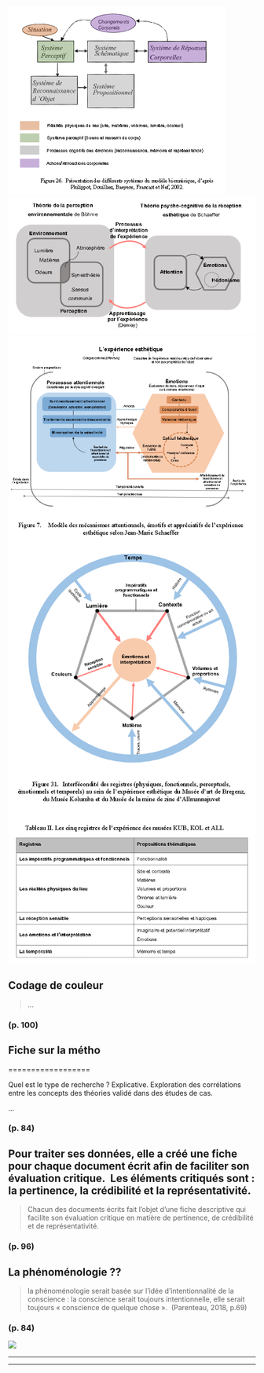 ![](12Q6mouXwsBkg5uiG5jm.png)
![](1SRo374Zez319G6J6tNS.png)
![](1aDhRUc3ULqiGTzNRn2L.png)
![](1bGUSEYKxeNSuLe7Xh1m.png)
![](1nPLGVwAFmfDPvAsjcjs.png)



## Codage de couleur


>...




### (p. 100) 






## Fiche sur la métho
==================

  

Quel est le type de recherche ? Explicative. Exploration des corrélations entre les concepts des théories validé dans des études de cas.


...




### (p. 84) 






## Pour traiter ses données, elle a créé une fiche pour chaque document écrit afin de faciliter son évaluation critique.  Les éléments critiqués sont : la pertinence, la crédibilité et la représentativité.


>Chacun des documents écrits fait l’objet d’une fiche descriptive qui facilite son évaluation critique en matière de pertinence, de crédibilité et de représentativité.




### (p. 96) 






## **La phénoménologie ??**


>la phénoménologie serait basée sur l’idée d’intentionnalité de la conscience : la conscience serait toujours intentionnelle, elle serait toujours « conscience de quelque chose ».  (Parenteau, 2018, p.69)




### (p. 84) 



![](e7211c7a-7825-4031-a501-fb3b470bcb02)



----

----

